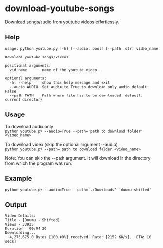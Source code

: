 # download-youtube-songs

Download songs/audio from youtube videos effortlessly.

## Help

```
usage: python youtube.py [-h] [--audio: bool] [--path: str] video_name

Download youtube songs/videos

positional arguments:
  vid_name       name of the youtube video.

optional arguments:
  -h, --help     show this help message and exit
  --audio AUDIO  Set audio to True to download only audio default: False
  --path PATH    Path where file has to be downloaded, default: current directory
```

## Usage

To download audio only  
`python youtube.py --audio=True --path='path to download folder' <video_name>`

To download video (skip the optional argument --audio)  
`python youtube.py --path='path to download folder <video_name>`

Note: You can skip the --path argument. It will download in the directory from which the program was run.

## Example

`python youtube.py --audio=True --path='./Downloads' 'duumu shifted'`

## Output

```
Video Details:
Title - [Duumu - Shifted]
Views - 33935
Duration - 00:04:29
Downloading...
  4,276,675.0 Bytes [100.00%] received. Rate: [2152 KB/s].  ETA: [0 secs]
```
